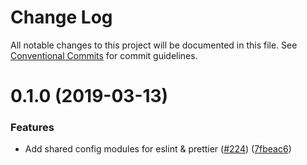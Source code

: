 # Change Log

All notable changes to this project will be documented in this file.
See [Conventional Commits](https://conventionalcommits.org) for commit guidelines.

# 0.1.0 (2019-03-13)


### Features

* Add shared config modules for eslint & prettier ([#224](http://github.com/RyzacInc/client-modules/packages/prettier-config/issues/224)) ([7fbeac6](http://github.com/RyzacInc/client-modules/packages/prettier-config/commit/7fbeac6))
